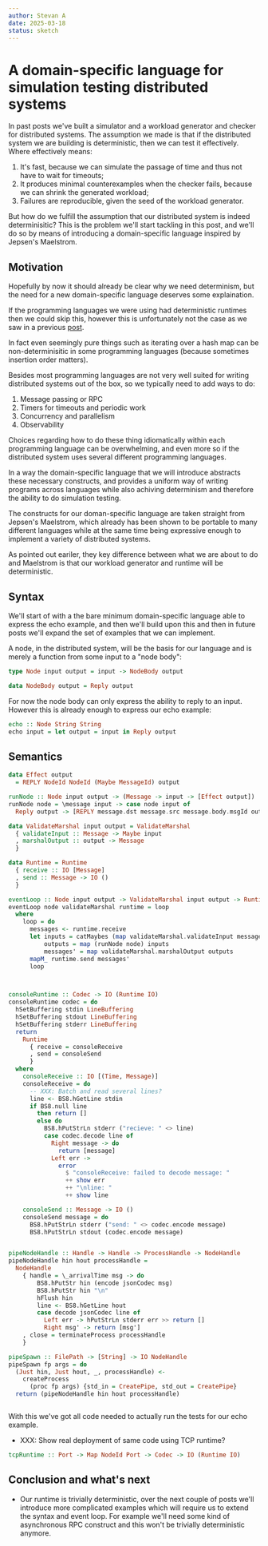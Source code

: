```yaml
---
author: Stevan A
date: 2025-03-18
status: sketch
---
```


# A domain-specific language for simulation testing distributed systems

In past posts we've built a simulator and a workload generator and checker for
distributed systems. The assumption we made is that if the distributed system
we are building is deterministic, then we can test it effectively. Where
effectively means:

  1. It's fast, because we can simulate the passage of time and thus not have
     to wait for timeouts; 
  2. It produces minimal counterexamples when the checker fails, because we can
     shrink the generated workload;
  3. Failures are reproducible, given the seed of the workload generator.

But how do we fulfill the assumption that our distributed system is indeed
determinisitic? This is the problem we'll start tackling in this post, and
we'll do so by means of introducing a domain-specific language inspired by
Jepsen's Maelstrom.

## Motivation

Hopefully by now it should already be clear why we need determinism, but the
need for a new domain-specific language deserves some explaination.

If the programming languages we were using had deterministic runtimes then we
could skip this, however this is unfortunately not the case as we saw in a
previous
[post](https://github.com/pragma-org/simulation-testing/blob/main/blog/dist/03-simulation-testing-echo-example.md).

In fact even seemingly pure things such as iterating over a hash map can be
non-determinisitic in some programming languages (because sometimes insertion
order matters).

Besides most programming languages are not very well suited for writing
distributed systems out of the box, so we typically need to add ways to do:

  1. Message passing or RPC
  2. Timers for timeouts and periodic work
  3. Concurrency and parallelism
  4. Observability

Choices regarding how to do these thing idiomatically within each programming
language can be overwhelming, and even more so if the distributed system uses
several different programming languages.

In a way the domain-specific language that we will introduce abstracts these
necessary constructs, and provides a uniform way of writing programs across
languages while also achiving determinism and therefore the ability to do
simulation testing.

The constructs for our doman-specific language are taken straight from Jepsen's
Maelstrom, which already has been shown to be portable to many different
languages while at the same time being expressive enough to implement a variety
of distributed systems.

As pointed out eariler, they key difference between what we are about to do and
Maelstrom is that our workload generator and runtime will be deterministic.

## Syntax

We'll start of with a the bare minimum domain-specific language able to express
the echo example, and then we'll build upon this and then in future posts we'll
expand the set of examples that we can implement.

A node, in the distributed system, will be the basis for our language and is
merely a function from some input to a "node body":

```haskell
type Node input output = input -> NodeBody output

data NodeBody output = Reply output
```

For now the node body can only express the ability to reply to an input.
However this is already enough to express our echo example:

```haskell
echo :: Node String String
echo input = let output = input in Reply output
```

## Semantics



```haskell
data Effect output
  = REPLY NodeId NodeId (Maybe MessageId) output

runNode :: Node input output -> (Message -> input -> [Effect output])
runNode node = \message input -> case node input of
  Reply output -> [REPLY message.dst message.src message.body.msgId output]
```


```haskell
data ValidateMarshal input output = ValidateMarshal
  { validateInput :: Message -> Maybe input
  , marshalOutput :: output -> Message
  }
```

```haskell
data Runtime = Runtime
  { receive :: IO [Message]
  , send :: Message -> IO ()
  }
```

```haskell
eventLoop :: Node input output -> ValidateMarshal input output -> Runtime -> IO ()
eventLoop node validateMarshal runtime = loop
  where
    loop = do
      messages <- runtime.receive
      let inputs = catMaybes (map validateMarshal.validateInput messages)
          outputs = map (runNode node) inputs
          messages' = map validateMarshal.marshalOutput outputs
      mapM_ runtime.send messages'
      loop
```

``` {.haskell include=../moskstraumen/src/Moskstraumen/Codec.hs snippet=Codec}
```

``` {.haskell include=../moskstraumen/src/Moskstraumen/Codec.hs snippet=jsonCodec}
```

```haskell
consoleRuntime :: Codec -> IO (Runtime IO)
consoleRuntime codec = do
  hSetBuffering stdin LineBuffering
  hSetBuffering stdout LineBuffering
  hSetBuffering stderr LineBuffering
  return
    Runtime
      { receive = consoleReceive
      , send = consoleSend
      }
  where
    consoleReceive :: IO [(Time, Message)]
    consoleReceive = do
      -- XXX: Batch and read several lines?
      line <- BS8.hGetLine stdin
      if BS8.null line
        then return []
        else do
          BS8.hPutStrLn stderr ("recieve: " <> line)
          case codec.decode line of
            Right message -> do
              return [message]
            Left err ->
              error
                $ "consoleReceive: failed to decode message: "
                ++ show err
                ++ "\nline: "
                ++ show line

    consoleSend :: Message -> IO ()
    consoleSend message = do
      BS8.hPutStrLn stderr ("send: " <> codec.encode message)
      BS8.hPutStrLn stdout (codec.encode message)
```

``` {.haskell include=../moskstraumen/src/Moskstraumen/NodeHandle.hs snippet=NodeHandle}
```

```haskell
pipeNodeHandle :: Handle -> Handle -> ProcessHandle -> NodeHandle
pipeNodeHandle hin hout processHandle =
  NodeHandle
    { handle = \_arrivalTime msg -> do
        BS8.hPutStr hin (encode jsonCodec msg)
        BS8.hPutStr hin "\n"
        hFlush hin
        line <- BS8.hGetLine hout
        case decode jsonCodec line of
          Left err -> hPutStrLn stderr err >> return []
          Right msg' -> return [msg']
    , close = terminateProcess processHandle
    }

pipeSpawn :: FilePath -> [String] -> IO NodeHandle
pipeSpawn fp args = do
  (Just hin, Just hout, _, processHandle) <-
    createProcess
      (proc fp args) {std_in = CreatePipe, std_out = CreatePipe}
  return (pipeNodeHandle hin hout processHandle)
```

``` {.haskell include=../moskstraumen/src/Moskstraumen/Simulate.hs snippet=blackboxTest}
```

With this we've got all code needed to actually run the tests for our echo
example.

* XXX: Show real deployment of same code using TCP runtime?

```haskell
tcpRuntime :: Port -> Map NodeId Port -> Codec -> IO (Runtime IO)
```

## Conclusion and what's next

* Our runtime is trivially deterministic, over the next couple of posts we'll
  introduce more complicated examples which will require us to extend the
  syntax and event loop. For example we'll need some kind of asynchronous RPC
  construct and this won't be trivially deterministic anymore.
